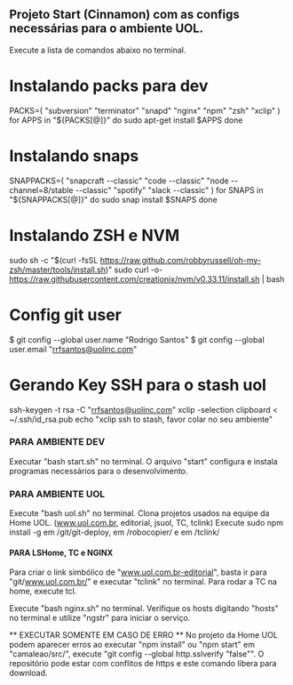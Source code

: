 ## Projeto Start (Cinnamon) com as configs necessárias para o ambiente UOL.

Execute a lista de comandos abaixo no terminal.
#
# Instalando packs para dev
PACKS=( 
    "subversion" 
    "terminator" 
    "snapd" 
    "nginx"
    "npm"
    "zsh"
    "xclip"
)
for APPS in "${PACKS[@]}"
do
    sudo apt-get install $APPS
done

#
# Instalando snaps
SNAPPACKS=( 
    "snapcraft --classic" 
    "code --classic" 
    "node --channel=8/stable --classic" 
    "spotify" 
    "slack --classic" 
)
for SNAPS in "${SNAPPACKS[@]}"
do
    sudo snap install $SNAPS
done

#
# Instalando ZSH e NVM
sudo sh -c "$(curl -fsSL https://raw.github.com/robbyrussell/oh-my-zsh/master/tools/install.sh)"
sudo curl -o- https://raw.githubusercontent.com/creationix/nvm/v0.33.11/install.sh | bash

#
# Config git user
$ git config --global user.name "Rodrigo Santos"
$ git config --global user.email "rrfsantos@uolinc.com"

#
# Gerando Key SSH para o stash uol
ssh-keygen -t rsa -C "rrfsantos@uolinc.com"
xclip -selection clipboard < ~/.ssh/id_rsa.pub
echo "xclip ssh to stash, favor colar no seu ambiente"


### PARA AMBIENTE DEV ###
Executar "bash start.sh" no terminal.
O arquivo "start" configura e instala programas necessários para o desenvolvimento. 

### PARA AMBIENTE UOL ###
Execute "bash uol.sh" no terminal.
Clona projetos usados na equipe da Home UOL. (www.uol.com.br, editorial, jsuol, TC, tclink)
Execute sudo npm install -g em /git/git-deploy, em /robocopier/ e em /tclink/

#### PARA LSHome, TC e NGINX ####
Para criar o link simbólico de "www.uol.com.br-editorial", basta ir para "git/www.uol.com.br/" e executar  "tclink"  no terminal.
Para rodar a TC na home, execute tcl.

Execute "bash nginx.sh" no terminal.
Verifique os hosts digitando "hosts" no terminal e utilize "ngstr" para iniciar o serviço.  

** EXECUTAR SOMENTE EM CASO DE ERRO **
No projeto da Home UOL podem aparecer erros ao executar "npm install" ou "npm start" em "camaleao/src/", execute "git config --global http.sslverify "false"". O repositório pode estar com conflitos de https e este comando libera para download.